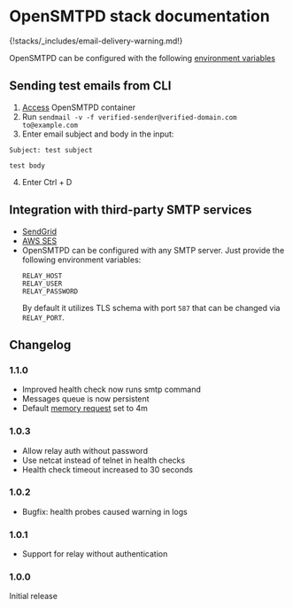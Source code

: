 # OpenSMTPD stack documentation

{!stacks/_includes/email-delivery-warning.md!}

OpenSMTPD can be configured with the following [environment variables](https://github.com/wodby/opensmtpd#environment-variables)

## Sending test emails from CLI

1. [Access](../../infrastructure/containers.md#accessing-containers) OpenSMTPD container
2. Run `sendmail -v -f verified-sender@verified-domain.com to@example.com`
3. Enter email subject and body in the input:
  ```
  Subject: test subject

  test body
  ```
4. Enter Ctrl + D

## Integration with third-party SMTP services

* [SendGrid](../../integrations/sendgrid.md)
* [AWS SES](../../integrations/aws.md)
* OpenSMTPD can be configured with any SMTP server. Just provide the following environment variables:
    ```
    RELAY_HOST
    RELAY_USER
    RELAY_PASSWORD
    ```
    By default it utilizes TLS schema with port `587` that can be changed via `RELAY_PORT`.

## Changelog

### 1.1.0

* Improved health check now runs smtp command
* Messages queue is now persistent
* Default [memory request](../config.md#resources) set to 4m

### 1.0.3

* Allow relay auth without password
* Use netcat instead of telnet in health checks
* Health check timeout increased to 30 seconds

### 1.0.2

* Bugfix: health probes caused warning in logs

### 1.0.1

* Support for relay without authentication

### 1.0.0

Initial release
